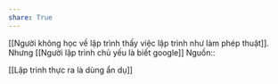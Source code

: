 ```yaml
---
share: True
---
```

[[Người không học về lập trình thấy việc lập trình như làm phép thuật]]. Nhưng [[Người lập trình chủ yếu là biết google]] 
Nguồn:: 

[[Lập trình thực ra là dùng ẩn dụ]]
